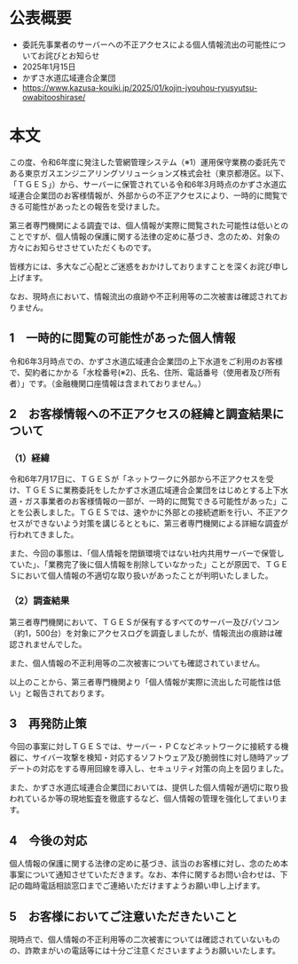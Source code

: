 # 公表概要
- 委託先事業者のサーバーへの不正アクセスによる個人情報流出の可能性についてお詫びとお知らせ
- 2025年1月15日
- かずさ水道広域連合企業団
- https://www.kazusa-kouiki.jp/2025/01/kojin-jyouhou-ryusyutsu-owabitooshirase/

# 本文
この度、令和6年度に発注した管網管理システム（※1）運用保守業務の委託先である東京ガスエンジニアリングソリューションズ株式会社（東京都港区。以下、「ＴＧＥＳ」）から、サーバーに保管されている令和6年3月時点のかずさ水道広域連合企業団のお客様情報が、外部からの不正アクセスにより、一時的に閲覧できる可能性があったとの報告を受けました。

第三者専門機関による調査では、個人情報が実際に閲覧された可能性は低いとのことですが、個人情報の保護に関する法律の定めに基づき、念のため、対象の方々にお知らせさせていただくものです。

皆様方には、多大なご心配とご迷惑をおかけしておりますことを深くお詫び申し上げます。

なお、現時点において、情報流出の痕跡や不正利用等の二次被害は確認されておりません。

## 1　一時的に閲覧の可能性があった個人情報
令和6年3月時点での、かずさ水道広域連合企業団の上下水道をご利用のお客様で、契約者にかかる「水栓番号(※2)、氏名、住所、電話番号（使用者及び所有者）」です。（金融機関口座情報は含まれておりません。）

## 2　お客様情報への不正アクセスの経緯と調査結果について
### （1）経緯
令和6年7月17日に、ＴＧＥＳが「ネットワークに外部から不正アクセスを受け、ＴＧＥＳに業務委託をしたかずさ水道広域連合企業団をはじめとする上下水道・ガス事業者のお客様情報の一部が、一時的に閲覧できる可能性があった」ことを公表しました。ＴＧＥＳでは、速やかに外部との接続遮断を行い、不正アクセスができないよう対策を講じるとともに、第三者専門機関による詳細な調査が行われてきました。

また、今回の事態は、「個人情報を閉鎖環境ではない社内共用サーバーで保管していた」、「業務完了後に個人情報を削除していなかった」ことが原因で、ＴＧＥＳにおいて個人情報の不適切な取り扱いがあったことが判明いたしました。

### （2）調査結果
第三者専門機関において、ＴＧＥＳが保有するすべてのサーバー及びパソコン（約1，500台）を対象にアクセスログを調査しましたが、情報流出の痕跡は確認されませんでした。

また、個人情報の不正利用等の二次被害についても確認されていません。

以上のことから、第三者専門機関より「個人情報が実際に流出した可能性は低い」と報告されております。

## 3　再発防止策
今回の事案に対しＴＧＥＳでは、サーバー・ＰＣなどネットワークに接続する機器に、サイバー攻撃を検知・対応するソフトウェア及び脆弱性に対し随時アップデートの対応をする専用回線を導入し、セキュリティ対策の向上を図りました。

また、かずさ水道広域連合企業団においては、提供した個人情報が適切に取り扱われているか等の現地監査を徹底するなど、個人情報の管理を強化してまいります。

## 4　今後の対応
個人情報の保護に関する法律の定めに基づき、該当のお客様に対し、念のため本事案について通知させていただきます。なお、本件に関するお問い合わせは、下記の臨時電話相談窓口までご連絡いただけますようお願い申し上げます。

## 5　お客様においてご注意いただきたいこと
現時点で、個人情報の不正利用等の二次被害については確認されていないものの、詐欺まがいの電話等には十分ご注意くださいますようお願いいたします。
